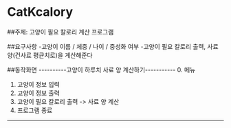 # CatKcalory

##주제: 고양이 필요 칼로리 계산 프로그램

 
##요구사항
   -고양이 이름 / 체중 / 나이 / 중성화 여부
   -고양이 필요 칼로리 출력, 사료 양(건사료 평균치로)을 계산해준다
   
   
##동작화면
----------고양이 하루치 사료 양 계산하기-----------
0. 메뉴 
1. 고양이 정보 입력 
2. 고양이 정보 출력 
3. 고양이 필요 칼로리 출력 -> 사료 양 계산 
3. 프로그램 종료 
-----------------------------------------------------
   
